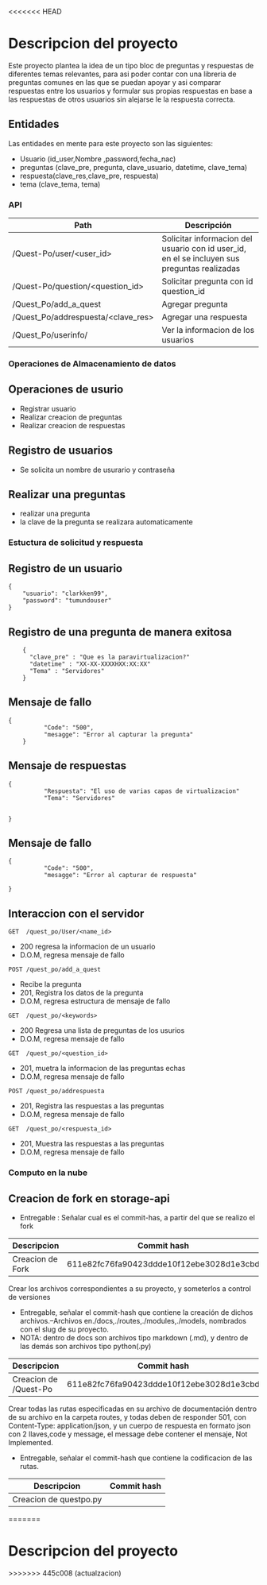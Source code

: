 <<<<<<< HEAD
# Descripcion del proyecto
Este proyecto plantea la idea de un tipo bloc de preguntas y respuestas de diferentes temas relevantes, para asi poder contar con una libreria de preguntas comunes en las que se puedan apoyar y asi comparar respuestas entre los usuarios y formular sus propias respuestas en base a las respuestas de otros usuarios sin alejarse le la respuesta correcta.

## Entidades

Las entidades en mente para este proyecto son las siguientes:

- Usuario (id_user,Nombre ,password,fecha_nac)
- preguntas (clave_pre, pregunta, clave_usuario, datetime, clave_tema)
- respuesta(clave_res,clave_pre, respuesta)
- tema (clave_tema, tema)

### API

| Path                  | Descripción |
| --------------------- | ----------- |
| /Quest-Po/user/<user_id>|Solicitar informacion del usuario con id user_id, en el se incluyen sus preguntas realizadas|
| /Quest-Po/question/<question_id>|Solicitar pregunta con id question_id|
| /Quest_Po/add_a_quest |Agregar pregunta|
| /Quest_Po/addrespuesta/<clave_res>|Agregar una respuesta|
|/Quest_Po/userinfo/|Ver la informacion de los usuarios|

###  Operaciones de Almacenamiento de datos


## Operaciones de usurio
 - Registrar usuario
 - Realizar creacion de preguntas
 - Realizar creacion de respuestas

## Registro de usuarios
 - Se solicita un nombre de usurario y contraseña

## Realizar una preguntas
- realizar una pregunta
- la clave de la pregunta se realizara automaticamente

### Estuctura de solicitud y respuesta

## Registro de un usuario

```
{
    "usuario": "clarkken99",
    "password": "tumundouser"
}
```
## Registro de una pregunta de manera exitosa
```
    {
      "clave_pre" : "Que es la paravirtualizacion?"
      "datetime" : "XX-XX-XXXXHXX:XX:XX"
      "Tema" : "Servidores"
    }
```

## Mensaje de fallo

```
{
          "Code": "500",
          "mesagge": "Error al capturar la pregunta"
    }
```         

## Mensaje de respuestas            
```
{
          "Respuesta": "El uso de varias capas de virtualizacion"
          "Tema": "Servidores"


}
```

## Mensaje de fallo            
```
{
          "Code": "500",
          "mesagge": "Error al capturar de respuesta"

}
```

## Interaccion con el servidor


`GET  /quest_po/User/<name_id>`

- 200 regresa la informacion de un usuario
- D.O.M, regresa mensaje de fallo

`POST /quest_po/add_a_quest`

- Recibe la pregunta    
- 201, Registra los datos de la pregunta
- D.O.M, regresa estructura de mensaje de fallo     

`GET  /quest_po/<keywords>`

- 200 Regresa una lista de preguntas de los usurios
- D.O.M, regresa mensaje de fallo   

`GET  /quest_po/<question_id>`

- 201, muetra la informacion de las preguntas echas
- D.O.M, regresa mensaje de fallo  


`POST /quest_po/addrespuesta`
- 201, Registra las respuestas a las preguntas
- D.O.M, regresa mensaje de fallo  

`GET  /quest_po/<respuesta_id>`

- 201, Muestra las respuestas a las preguntas
- D.O.M, regresa mensaje de fallo  




### Computo en la nube

## Creacion de fork en storage-api

* Entregable : Señalar cual es el commit-has, a partir del que se realizo el fork

| Descripcion | Commit hash |                    
|----------------|-------------------------------|
|  Creacion de Fork  | 611e82fc76fa90423ddde10f12ebe3028d1e3cbd         |

Crear los archivos correspondientes a su proyecto, y someterlos a control de versiones
- Entregable, señalar el commit-hash que contiene la creación de dichos archivos.–Archivos en./docs,./routes,./modules,./models, nombrados con el slug de su proyecto.
- NOTA: dentro de docs son archivos tipo markdown (.md), y dentro de las demás son archivos tipo python(.py)

|Descripcion                |Commit hash                          
|----------------|-------------------------------|
| Creacion de /Quest-Po  | 611e82fc76fa90423ddde10f12ebe3028d1e3cbd|   


Crear todas las rutas especificadas en su archivo de documentación dentro de su archivo en la carpeta routes, y todas deben de responder 501, con Content-Type: application/json, y un cuerpo de respuesta en formato json con 2 llaves,code y message, el message debe contener el mensaje, Not Implemented.
- Entregable, señalar el commit-hash que contiene la codificacion de las rutas.

|Descripcion                |Commit hash                          
|----------------|-------------------------------|
| Creacion de questpo.py | |    959284a3fbb618af04b39fbc8f8d129aea1b3ffc
=======
<h1>Descripcion del proyecto</h1>
>>>>>>> 445c008 (actualzacion)
